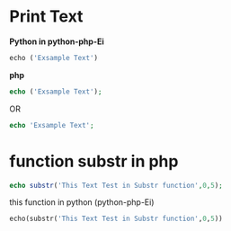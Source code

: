 # Print Text

**Python in python-php-Ei**

```python 
echo ('Exsample Text')
```


**php**

```php
echo ('Exsample Text');
```
OR

```php
echo 'Exsample Text';
```

# function substr in php

```php 
echo substr('This Text Test in Substr function',0,5);
```


this function in python (python-php-Ei)
```python 
echo(substr('This Text Test in Substr function',0,5))
```
